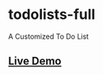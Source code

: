 # todolists-full
A Customized To Do List


<h2><a href='https://floating-island-27672.herokuapp.com/'>Live Demo</a></h2>
